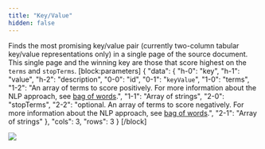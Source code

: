 ```yaml
---
title: "Key/Value"
hidden: false
---
```

Finds the most promising key/value pair (currently two-column tabular key/value representations only) in a single page of the source document. This single page and the winning key are those that score highest on the `terms` and `stopTerms`.
[block:parameters]
{
  "data": {
    "h-0": "key",
    "h-1": "value",
    "h-2": "description",
    "0-0": "id",
    "0-1": "`keyValue`",
    "1-0": "terms",
    "1-2": "An array of terms to score positively. For more information about the NLP approach, see [bag of words](doc:bag-of-words).",
    "1-1": "Array of strings",
    "2-0": "stopTerms",
    "2-2": "optional. An array of terms to score negatively. For more information about the NLP approach, see [bag of words](doc:bag-of-words).",
    "2-1": "Array of strings"
  },
  "cols": 3,
  "rows": 3
}
[/block]

![](https://raw.githubusercontent.com/sensible-hq/sensible-docs/main/readme-sync/assets/v0/images/final/asd123456.png)